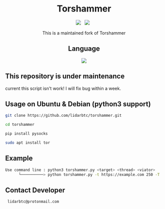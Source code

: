 <div align=center>
 
# Torshammer
 <p>
 <img src="https://img.shields.io/github/stars/lidarbtc/torshammer?color=%23DF0067&style=for-the-badge"/> &nbsp;
 <img src="https://img.shields.io/github/forks/lidarbtc/torshammer?color=%239999FF&style=for-the-badge"/> &nbsp;
 
This is a maintained fork of Torshammer

## Language</br>

 <img src="https://img.shields.io/badge/Python-FFDD00?style=for-the-badge&logo=python&logoColor=blue"/></br>
</div> 

## This repository is under maintenance
current this script isn't work!
I will fix bug within a week.

## Usage on Ubuntu & Debian (python3 support)
```sh
git clone https://github.com/lidarbtc/torshammer.git

cd torshammer

pip install pysocks

sudo apt install tor

```

## Example
```sh
Use command line : python3 torshammer.py <target> <thread> <viator>
      └──────────> python torshammer.py -t https://example.com 250 -T
```
## Contact Developer
```sh
 lidarbtc@protonmail.com
```
